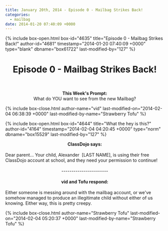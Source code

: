 ```yaml
---
title: January 20th, 2014 - Episode 0 - Mailbag Strikes Back!
categories:
  - mailbag
date: 2014-01-20 07:40:09 +0000
---
```

{% include box-open.html box-id="4635" title="Episode 0 - Mailbag Strikes Back!" author-id="4681" timestamp="2014-01-20 07:40:09 +0000" type="blank" dbname="box61722" last-modified-by="127" %}
<h1><center><b>Episode 0 - Mailbag Strikes Back!</b></center></h1><br/>

<center><youtube vid="/tZeO50bvwqI"/></center>

<center><P />
<b>This Week's Prompt:</b>
<BR />
What do YOU want to see from the new Mailbag?</center>
{% include box-close.html author-name="vid" last-modified-on="2014-02-04 06:38:39 +0000" last-modified-by-name="Strawberry Tofu" %}

{% include box-open.html box-id="4644" title="What the hey is this?" author-id="4164" timestamp="2014-02-04 04:20:45 +0000" type="norm" dbname="box15529" last-modified-by="127" %}
<center><b>ClassDojo says:</b></center>
<br/>
Dear parent...
Your child, Alexander&nbsp; [LAST NAME], is using their free ClassDojo account at school, and they need your permission to continue!


<br/>
<br/>
<center>-----------------------</center>
<br/>
<center><b>vid and Tofu respond:</b></center>
<br/>Either someone is messing around with the mailbag account, or we've somehow managed to produce an illegitimate child without either of us knowing. Either way, this is pretty creepy.

{% include box-close.html author-name="Strawberry Tofu" last-modified-on="2014-02-04 05:20:37 +0000" last-modified-by-name="Strawberry Tofu" %}
